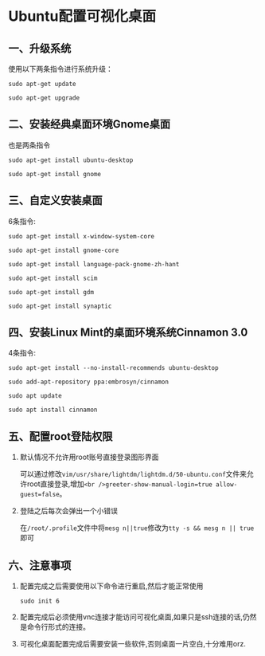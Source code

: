 # Ubuntu配置可视化桌面

## 一、升级系统

使用以下两条指令进行系统升级：

`sudo apt-get update`

`sudo apt-get upgrade`

## 二、安装经典桌面环境Gnome桌面

也是两条指令

`sudo apt-get install ubuntu-desktop`

`sudo apt-get install gnome`

## 三、自定义安装桌面

6条指令:

`sudo apt-get install x-window-system-core`

`sudo apt-get install gnome-core`

`sudo apt-get install language-pack-gnome-zh-hant`

`sudo apt-get install scim`

`sudo apt-get install gdm`

`sudo apt-get install synaptic`

## 四、安装Linux Mint的桌面环境系统Cinnamon 3.0

4条指令:

`sudo apt-get install --no-install-recommends ubuntu-desktop`

`sudo add-apt-repository ppa:embrosyn/cinnamon`

`sudo apt update`

`sudo apt install cinnamon`

## 五、配置root登陆权限

1. 默认情况不允许用root账号直接登录图形界面

   可以通过修改`vim/usr/share/lightdm/lightdm.d/50-ubuntu.conf`文件来允许root直接登录,增加`<br />greeter-show-manual-login=true allow-guest=false`。

2. 登陆之后每次会弹出一个小错误

   在`/root/.profile`文件中将`mesg n||true`修改为`tty -s && mesg n || true`即可

## 六、注意事项

1. 配置完成之后需要使用以下命令进行重启,然后才能正常使用

   `sudo init 6`

2. 配置完成后必须使用vnc连接才能访问可视化桌面,如果只是ssh连接的话,仍然是命令行形式的连接。

3. 可视化桌面配置完成后需要安装一些软件,否则桌面一片空白,十分难用orz.